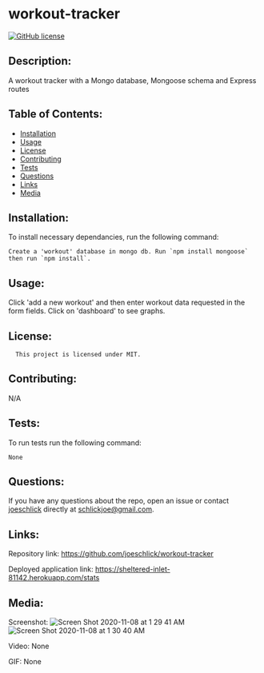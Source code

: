 # workout-tracker

[![GitHub license](https://img.shields.io/badge/license-MIT-blue.svg)](https://github.com/joeschlick/workout-tracker)

## Description:

A workout tracker with a Mongo database, Mongoose schema and Express routes

## Table of Contents:

* [Installation](#installation)
* [Usage](#usage)
* [License](#license)
* [Contributing](#contributing)
* [Tests](#tests)
* [Questions](#questions)
* [Links](#links)
* [Media](#media)

## Installation:

To install necessary dependancies, run the following command:

```
Create a 'workout' database in mongo db. Run `npm install mongoose` then run `npm install`.
```

## Usage:

Click 'add a new workout' and then enter workout data requested in the form fields. Click on 'dashboard' to see graphs.

## License:
      
      This project is licensed under MIT.

## Contributing:

N/A

## Tests:

To run tests run the following command:

```
None
```

## Questions:

If you have any questions about the repo, open an issue or contact [joeschlick](https://github.com/joeschlick) directly at schlickjoe@gmail.com.

## Links:

Repository link: https://github.com/joeschlick/workout-tracker

Deployed application link: https://sheltered-inlet-81142.herokuapp.com/stats

## Media:

Screenshot: ![Screen Shot 2020-11-08 at 1 29 41 AM](https://user-images.githubusercontent.com/66143571/98462656-c0cf6780-216a-11eb-9f0b-27ed43fe4124.png)
![Screen Shot 2020-11-08 at 1 30 40 AM](https://user-images.githubusercontent.com/66143571/98462666-c5941b80-216a-11eb-9287-80e76b423166.png)

Video: None

GIF: None